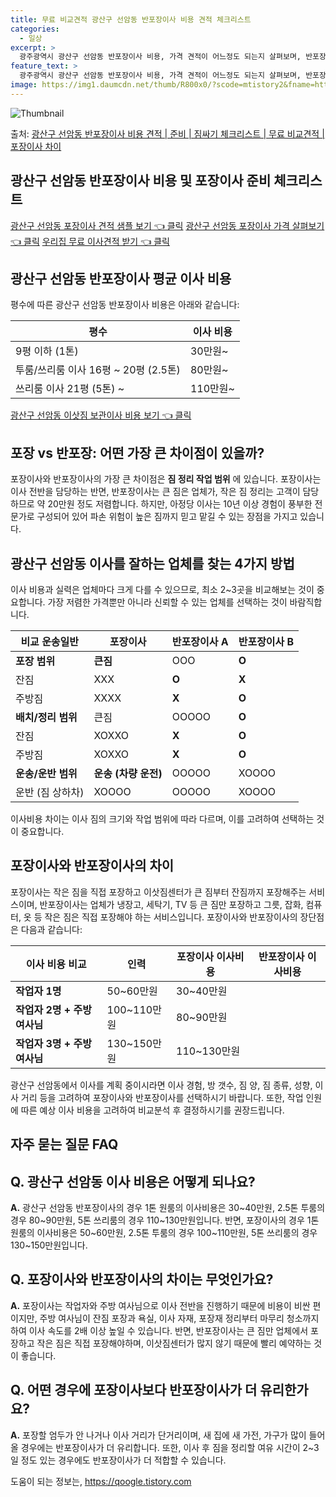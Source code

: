```yaml
---
title: 무료 비교견적 광산구 선암동 반포장이사 비용 견적 체크리스트
categories:
  - 일상
excerpt: >
  광주광역시 광산구 선암동 반포장이사 비용, 가격 견적이 어느정도 되는지 살펴보며, 반포장이사를 준비함에 있어 짐싸기 준비 체크리스트가 무엇인지 보겠습니다. 마지막으로 포장이사와 차이점을 통해 무료 비교견적으로 어떤 것이 더 합리적인 선택인지 공유 드립니다.광산구 선암동 포장이사 견적 샘플 보기 👈 클릭광산구 선암동 포장이사 가격 살펴보기 👈 클릭광산구 선암동 반포장이사 평균 이사 비용평수광산구 선암동 평균 이사 비용원룸 이사9평 이하 (1톤)30만원~투룸/쓰리룸 이사16평 ~ 20평 (2.5톤)80만원~쓰리룸 이사21평 (5톤) ~110만원~우리집 무료 이사견적 받기 👈 클릭포장 vs 반포장: 어떤 가장 큰 차이점이 있을까?포장이사와 반포장이사의 가장 큰 차이점은 짐 정리 작업 범위에 있습니다.포장..
feature_text: >
  광주광역시 광산구 선암동 반포장이사 비용, 가격 견적이 어느정도 되는지 살펴보며, 반포장이사를 준비함에 있어 짐싸기 준비 체크리스트가 무엇인지 보겠습니다. 마지막으로 포장이사와 차이점을 통해 무료 비교견적으로 어떤 것이 더 합리적인 선택인지 공유 드립니다.광산구 선암동 포장이사 견적 샘플 보기 👈 클릭광산구 선암동 포장이사 가격 살펴보기 👈 클릭광산구 선암동 반포장이사 평균 이사 비용평수광산구 선암동 평균 이사 비용원룸 이사9평 이하 (1톤)30만원~투룸/쓰리룸 이사16평 ~ 20평 (2.5톤)80만원~쓰리룸 이사21평 (5톤) ~110만원~우리집 무료 이사견적 받기 👈 클릭포장 vs 반포장: 어떤 가장 큰 차이점이 있을까?포장이사와 반포장이사의 가장 큰 차이점은 짐 정리 작업 범위에 있습니다.포장..
image: https://img1.daumcdn.net/thumb/R800x0/?scode=mtistory2&fname=https%3A%2F%2Fblog.kakaocdn.net%2Fdn%2FdXdOHy%2FbtsHbVwDvYK%2F6K3soF1cCfSGSicK6938qk%2Fimg.webp
---
```


![Thumbnail](https://img1.daumcdn.net/thumb/R800x0/?scode=mtistory2&fname=https%3A%2F%2Fblog.kakaocdn.net%2Fdn%2FdXdOHy%2FbtsHbVwDvYK%2F6K3soF1cCfSGSicK6938qk%2Fimg.webp)

<p>출처: <a href="https://qoogle.tistory.com/9503" rel="dofollow">광산구 선암동 반포장이사 비용 견적 | 준비 | 짐싸기 체크리스트 | 무료 비교견적 | 포장이사 차이</a> </p>

## 광산구 선암동 반포장이사 비용 및 포장이사 준비 체크리스트



[광산구 선암동 포장이사 견적 샘플 보기 👈 클릭](https://example.com/광산구-선암동-포장이사-견적-샘플) [광산구 선암동
포장이사 가격 살펴보기 👈 클릭](https://example.com/광산구-선암동-포장이사-가격) [우리집 무료 이사견적 받기 👈
클릭](https://example.com/광산구-선암동-무료-이사견적-받기)



## 광산구 선암동 반포장이사 평균 이사 비용

평수에 따른 광산구 선암동 반포장이사 비용은 아래와 같습니다:

**평수** | **이사 비용**  
---|---  
9평 이하 (1톤) | 30만원~  
투룸/쓰리룸 이사 16평 ~ 20평 (2.5톤) | 80만원~  
쓰리룸 이사 21평 (5톤) ~ | 110만원~  
  
[광산구 선암동 이삿짐 보관이사 비용 보기 👈 클릭](https://example.com/광산구-선암동-이삿짐-보관이사-비용)



## 포장 vs 반포장: 어떤 가장 큰 차이점이 있을까?

포장이사와 반포장이사의 가장 큰 차이점은 **짐 정리 작업 범위** 에 있습니다. 포장이사는 이사 전반을 담당하는 반면, 반포장이사는 큰
짐은 업체가, 작은 짐 정리는 고객이 담당하므로 약 20만원 정도 저렴합니다. 하지만, 아정당 이사는 10년 이상 경험이 풍부한 전문가로
구성되어 있어 파손 위험이 높은 짐까지 믿고 맡길 수 있는 장점을 가지고 있습니다.



## 광산구 선암동 이사를 잘하는 업체를 찾는 4가지 방법

이사 비용과 실력은 업체마다 크게 다를 수 있으므로, 최소 2~3곳을 비교해보는 것이 중요합니다. 가장 저렴한 가격뿐만 아니라 신뢰할 수
있는 업체를 선택하는 것이 바람직합니다.

**비교 운송일반** | **포장이사** | **반포장이사 A** | **반포장이사 B**  
---|---|---|---  
**포장 범위** | **큰짐** | OOO | **O** | **O**  
잔짐 | XXX | **O** | **X** | OO  
주방짐 | XXXX | **X** | **O** | OO  
**배치/정리 범위** | 큰짐 | OOOOO | **O** | **O**  
잔짐 | XOXXO | **X** | **O** | OO  
주방짐 | XOXXO | **X** | **O** | OO  
**운송/운반 범위** | **운송 (차량 운전)** | OOOOO | XOOOO | **O**  
운반 (짐 상하차) | XOOOO | OOOOO | XOOOO | **O**  
  
이사비용 차이는 이사 짐의 크기와 작업 범위에 따라 다르며, 이를 고려하여 선택하는 것이 중요합니다.



## 포장이사와 반포장이사의 차이

포장이사는 작은 짐을 직접 포장하고 이삿짐센터가 큰 짐부터 잔짐까지 포장해주는 서비스이며, 반포장이사는 업체가 냉장고, 세탁기, TV 등 큰
짐만 포장하고 그릇, 잡화, 컴퓨터, 옷 등 작은 짐은 직접 포장해야 하는 서비스입니다. 포장이사와 반포장이사의 장단점은 다음과 같습니다:

**이사 비용 비교** | **인력** | **포장이사 이사비용** | **반포장이사 이사비용**  
---|---|---|---  
**작업자 1명** | 50~60만원 | 30~40만원  
**작업자 2명 + 주방 여사님** | 100~110만원 | 80~90만원  
**작업자 3명 + 주방 여사님** | 130~150만원 | 110~130만원  
  
광산구 선암동에서 이사를 계획 중이시라면 이사 경험, 방 갯수, 짐 양, 짐 종류, 성향, 이사 거리 등을 고려하여 포장이사와 반포장이사를
선택하시기 바랍니다. 또한, 작업 인원에 따른 예상 이사 비용을 고려하여 비교분석 후 결정하시기를 권장드립니다.

## 자주 묻는 질문 FAQ



## Q. 광산구 선암동 이사 비용은 어떻게 되나요?

**A.** 광산구 선암동 반포장이사의 경우 1톤 원룸의 이사비용은 30~40만원, 2.5톤 투룸의 경우 80~90만원, 5톤 쓰리룸의 경우
110~130만원입니다. 반면, 포장이사의 경우 1톤 원룸의 이사비용은 50~60만원, 2.5톤 투룸의 경우 100~110만원, 5톤
쓰리룸의 경우 130~150만원입니다.

## Q. 포장이사와 반포장이사의 차이는 무엇인가요?

**A.** 포장이사는 작업자와 주방 여사님으로 이사 전반을 진행하기 때문에 비용이 비싼 편이지만, 주방 여사님이 잔짐 포장과 욕실, 이사
자재, 포장재 정리부터 마무리 청소까지 하여 이사 속도를 2배 이상 높일 수 있습니다. 반면, 반포장이사는 큰 짐만 업체에서 포장하고 작은
짐은 직접 포장해야하며, 이삿짐센터가 많지 않기 때문에 빨리 예약하는 것이 좋습니다.

## Q. 어떤 경우에 포장이사보다 반포장이사가 더 유리한가요?

**A.** 포장할 엄두가 안 나거나 이사 거리가 단거리이며, 새 집에 새 가전, 가구가 많이 들어올 경우에는 반포장이사가 더 유리합니다.
또한, 이사 후 짐을 정리할 여유 시간이 2~3일 정도 있는 경우에도 반포장이사가 더 적합할 수 있습니다.





 

도움이 되는 정보는, <a href="https://qoogle.tistory.com" rel="dofollow">https://qoogle.tistory.com</a>


